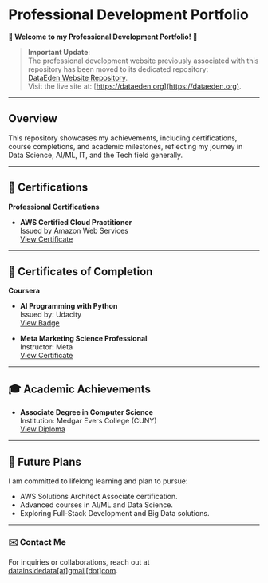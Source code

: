 # Professional Development Portfolio

**🌟 Welcome to my Professional Development Portfolio! 🌟**

> **Important Update**:  
> The professional development website previously associated with this repository has been moved to its dedicated repository:  
> [DataEden Website Repository](https://github.com/DataEden/dataeden-website).  
> Visit the live site at: [https://dataeden.org](https://dataeden.org).  

---

## Overview
This repository showcases my achievements, including certifications, course completions, and academic milestones, reflecting my journey in Data Science, AI/ML, IT, and the Tech field generally.

---

## 📜 Certifications
**Professional Certifications**
- **AWS Certified Cloud Practitioner**  
  Issued by Amazon Web Services  
  [View Certificate](Certifications/AWS/Certified_Cloud_Practitioner.pdf)

---

## 📄 Certificates of Completion
**Coursera**
- **AI Programming with Python**  
  Issued by: Udacity  
  [View Badge](Courses/Udacity/AWS-AI-ML_Classification_Project.jpg)

- **Meta Marketing Science Professional**  
  Instructor: Meta  
  [View Certificate](Courses/Coursera/Meta/Meta_Marketing_Analytics_Foundations_Certificate.pdf)

---

## 🎓 Academic Achievements
- **Associate Degree in Computer Science**  
  Institution: Medgar Evers College (CUNY)  
  [View Diploma](Academic/Associate_Computer_Science.jpg)

---

## 🌱 Future Plans
I am committed to lifelong learning and plan to pursue:
- AWS Solutions Architect Associate certification.
- Advanced courses in AI/ML and Data Science.
- Exploring Full-Stack Development and Big Data solutions.

---

### ✉️ Contact Me
For inquiries or collaborations, reach out at [datainsidedata[at]gmail[dot]com](mailto:datainsidedata@gmail.com). 
